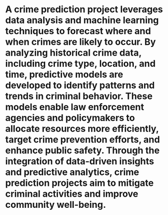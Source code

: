 # A crime prediction project leverages data analysis and machine learning techniques to forecast where and when crimes are likely to occur. By analyzing historical crime data, including crime type, location, and time,  predictive models are developed to identify patterns and trends in criminal behavior. These models enable law enforcement agencies and policymakers to allocate resources more efficiently, target crime prevention efforts, and enhance public safety. Through the integration of data-driven insights and predictive analytics, crime prediction projects aim to mitigate criminal activities and improve community well-being.
